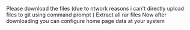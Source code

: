 Please download the files  (due to ntwork reasons i can't directly upload files to git using command prompt )
Extract all rar files
Now after downloading you can configure home page data at your system

